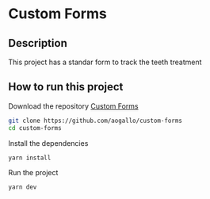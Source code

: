# Custom Forms

## Description

This project has a standar form to track the teeth treatment

## How to run this project

Download the repository [Custom Forms](https://github.com/aogallo/custom-forms)

```bash
git clone https://github.com/aogallo/custom-forms
cd custom-forms
```

Install the dependencies

```bash
yarn install
```

Run the project

```bash
yarn dev
```


